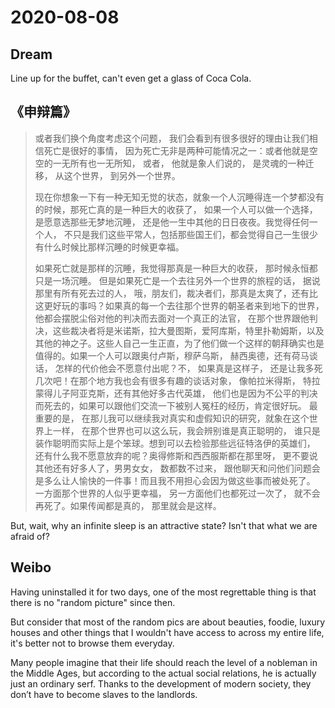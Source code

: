 # 2020-08-08

## Dream

Line up for the buffet, can't even get a glass of Coca Cola.

## 《申辩篇》

> 或者我们换个角度考虑这个问题， 我们会看到有很多很好的理由让我们相信死亡是很好的事情， 因为死亡无非是两种可能情况之一：或者他就是空空的一无所有也一无所知， 或者， 他就是象人们说的， 是灵魂的一种迁移， 从这个世界， 到另外一个世界。
>
> 现在你想象一下有一种无知无觉的状态，就象一个人沉睡得连一个梦都没有的时候，那死亡真的是一种巨大的收获了， 如果一个人可以做一个选择，是愿意选那些无梦地沉睡， 还是他一生中其他的日日夜夜。我觉得任何一个人， 不只是我们这些平常人，包括那些国王们，都会觉得自己一生很少有什么时候比那样沉睡的时候更幸福。
>
> 如果死亡就是那样的沉睡，我觉得那真是一种巨大的收获， 那时候永恒都只是一场沉睡。 但是如果死亡是一个去往另外一个世界的旅程的话， 据说那里有所有死去过的人， 哦，朋友们，裁决者们，那真是太爽了，还有比这更好玩的事吗？如果真的每一个去往那个世界的朝圣者来到地下的世界，他都会摆脱尘俗对他的判决而去面对一个真正的法官， 在那个世界跟他判决，这些裁决者将是米诺斯，拉大曼图斯，爱阿库斯，特里扑勒姆斯，以及其他的神之子。这些人自己一生正直，为了他们做一个这样的朝拜确实也是值得的。如果一个人可以跟奥付卢斯，穆萨乌斯， 赫西奥德，还有荷马谈话， 怎样的代价他会不愿意付出呢？不， 如果真是这样子， 还是让我多死几次吧！在那个地方我也会有很多有趣的谈话对象， 像帕拉米得斯， 特拉蒙得儿子阿亚克斯，还有其他好多古代英雄， 他们也是因为不公平的判决而死去的，如果可以跟他们交流一下被别人冤枉的经历，肯定很好玩。 最重要的是， 在那儿我可以继续我对真实和虚假知识的研究，就象在这个世界上一样， 在那个世界也可以这么玩，我会辨别谁是真正聪明的， 谁只是装作聪明而实际上是个笨球。想到可以去检验那些远征特洛伊的英雄们， 还有什么我不愿意放弃的呢？奥得修斯和西西服斯都在那里呀， 更不要说其他还有好多人了，男男女女， 数都数不过来， 跟他聊天和问他们问题会是多么让人愉快的一件事！而且我不用担心会因为做这些事而被处死了。 一方面那个世界的人似乎更幸福， 另一方面他们也都死过一次了， 就不会再死了。如果传闻都是真的， 那里就会是这样。 



But, wait, why an infinite sleep is an attractive state? Isn't that what we are afraid of?

## Weibo

Having uninstalled it for two days, one of the most regrettable thing is that there is no "random picture" since then.

But consider that most of the random pics are about beauties, foodie, luxury houses and other things that I wouldn't have access to across my entire life, it's better not to browse them everyday. 

Many people imagine that their life should reach the level of a nobleman in the Middle Ages, but according to the actual social relations, he is actually just an ordinary serf. Thanks to the development of modern society, they don’t have to become slaves to the landlords. 







